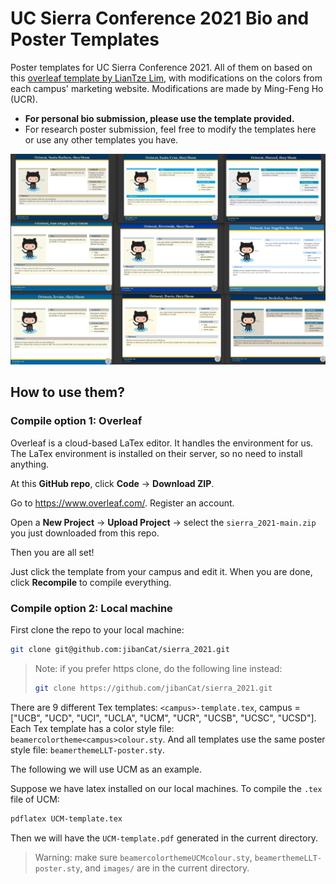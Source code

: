 # UC Sierra Conference 2021 Bio and Poster Templates

Poster templates for UC Sierra Conference 2021. All of them on based on this [overleaf template by LianTze Lim](https://www.overleaf.com/latex/templates/yet-another-beamerposter-theme-with-variable-sizes-and-colour-themes-landscape/tcwvmhjsfbdk), with modifications on the colors from each campus' marketing website. Modifications are made by Ming-Feng Ho (UCR).

- **For personal bio submission, please use the template provided.**
- For research poster submission, feel free to modify the templates here or use any other templates you have.

![](images/all_templates.png)

## How to use them?

### Compile option 1: Overleaf

Overleaf is a cloud-based LaTex editor. It handles the environment for us. The LaTex environment is installed on their server, so no need to install anything.

At this **GitHub repo**, click **Code** -> **Download ZIP**.

Go to https://www.overleaf.com/. Register an account.

Open a **New Project** -> **Upload Project** -> select the `sierra_2021-main.zip` you just downloaded from this repo.

Then you are all set!

Just click the template from your campus and edit it.
When you are done, click **Recompile** to compile everything.

### Compile option 2: Local machine

First clone the repo to your local machine:
```bash
git clone git@github.com:jibanCat/sierra_2021.git
```

> Note: if you prefer https clone, do the following line instead:
> ```bash
> git clone https://github.com/jibanCat/sierra_2021.git
> ```

There are 9 different Tex templates:
`<campus>-template.tex`, campus = ["UCB", "UCD", "UCI", "UCLA", "UCM", "UCR", "UCSB", "UCSC", "UCSD"].
Each Tex template has a color style file: `beamercolortheme<campus>colour.sty`.
And all templates use the same poster style file: `beamerthemeLLT-poster.sty`.

The following we will use UCM as an example.

Suppose we have latex installed on our local machines.
To compile the `.tex` file of UCM:
```bash
pdflatex UCM-template.tex
```

Then we will have the `UCM-template.pdf` generated in the current directory.

> Warning: make sure `beamercolorthemeUCMcolour.sty`, `beamerthemeLLT-poster.sty`, and `images/` are in the current directory.

